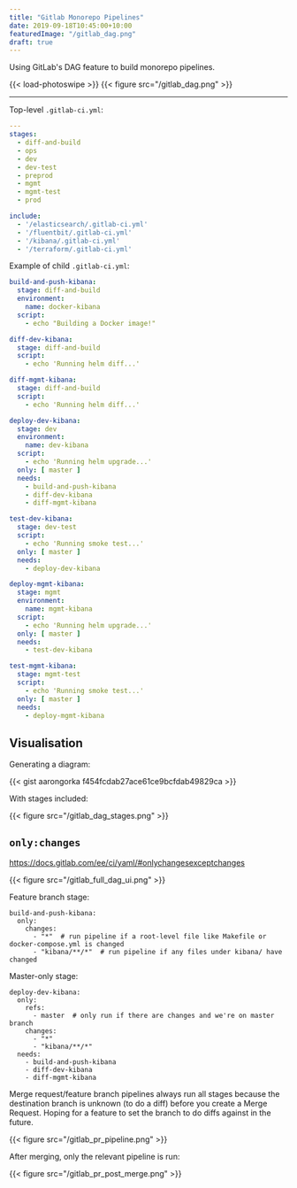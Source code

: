 ```yaml
---
title: "Gitlab Monorepo Pipelines"
date: 2019-09-18T10:45:00+10:00
featuredImage: "/gitlab_dag.png"
draft: true
---
```


Using GitLab's DAG feature to build monorepo pipelines.

<!--more-->

{{< load-photoswipe >}}
{{< figure src="/gitlab_dag.png" >}}

---

Top-level `.gitlab-ci.yml`:
```yaml
---
stages:
  - diff-and-build
  - ops
  - dev
  - dev-test
  - preprod
  - mgmt
  - mgmt-test
  - prod

include:
  - '/elasticsearch/.gitlab-ci.yml'
  - '/fluentbit/.gitlab-ci.yml'
  - '/kibana/.gitlab-ci.yml'
  - '/terraform/.gitlab-ci.yml'
```

Example of child `.gitlab-ci.yml`:
```yaml
build-and-push-kibana:
  stage: diff-and-build
  environment:
    name: docker-kibana
  script:
    - echo "Building a Docker image!"

diff-dev-kibana:
  stage: diff-and-build
  script:
    - echo 'Running helm diff...'

diff-mgmt-kibana:
  stage: diff-and-build
  script:
    - echo 'Running helm diff...'

deploy-dev-kibana:
  stage: dev
  environment:
    name: dev-kibana
  script:
    - echo 'Running helm upgrade...'
  only: [ master ]
  needs:
    - build-and-push-kibana
    - diff-dev-kibana
    - diff-mgmt-kibana

test-dev-kibana:
  stage: dev-test
  script:
    - echo 'Running smoke test...'
  only: [ master ]
  needs:
    - deploy-dev-kibana

deploy-mgmt-kibana:
  stage: mgmt
  environment:
    name: mgmt-kibana
  script:
    - echo 'Running helm upgrade...'
  only: [ master ]
  needs:
    - test-dev-kibana

test-mgmt-kibana:
  stage: mgmt-test
  script:
    - echo 'Running smoke test...'
  only: [ master ]
  needs:
    - deploy-mgmt-kibana
```

## Visualisation

Generating a diagram:

{{< gist aarongorka f454fcdab27ace61ce9bcfdab49829ca >}}

With stages included:

{{< figure src="/gitlab_dag_stages.png" >}}

## `only:changes`

https://docs.gitlab.com/ee/ci/yaml/#onlychangesexceptchanges

{{< figure src="/gitlab_full_dag_ui.png" >}}

Feature branch stage:
```
build-and-push-kibana:
  only:
    changes:
      - "*"  # run pipeline if a root-level file like Makefile or docker-compose.yml is changed
      - "kibana/**/*"  # run pipeline if any files under kibana/ have changed
```

Master-only stage:
```
deploy-dev-kibana:
  only:
    refs:
      - master  # only run if there are changes and we're on master branch
    changes:
      - "*"
      - "kibana/**/*"
  needs:
    - build-and-push-kibana
    - diff-dev-kibana
    - diff-mgmt-kibana
```

Merge request/feature branch pipelines always run all stages because the destination branch is unknown (to do a diff) before you create a Merge Request. Hoping for a feature to set the branch to do diffs against in the future.

{{< figure src="/gitlab_pr_pipeline.png" >}}

After merging, only the relevant pipeline is run:

{{< figure src="/gitlab_pr_post_merge.png" >}}
